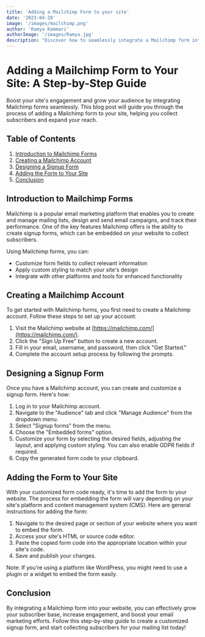 ```yaml
---
title: 'Adding a Mailchimp Form to your site'
date: '2023-04-28'
image: '/images/mailchimp.png'
author: 'Ramya Kammari'
authorImage: '/images/Ramya.jpg'
description: "Discover how to seamlessly integrate a Mailchimp form into your website with this step-by-step guide. Boost audience engagement, collect subscribers, and elevate your email marketing efforts by adding a customizable Mailchimp form to your site today."
---
```


# Adding a Mailchimp Form to Your Site: A Step-by-Step Guide

Boost your site's engagement and grow your audience by integrating Mailchimp forms seamlessly. This blog post will guide you through the process of adding a Mailchimp form to your site, helping you collect subscribers and expand your reach.

## Table of Contents

1. [Introduction to Mailchimp Forms](#introduction-to-mailchimp-forms)
2. [Creating a Mailchimp Account](#creating-a-mailchimp-account)
3. [Designing a Signup Form](#designing-a-signup-form)
4. [Adding the Form to Your Site](#adding-the-form-to-your-site)
5. [Conclusion](#conclusion)

## Introduction to Mailchimp Forms

Mailchimp is a popular email marketing platform that enables you to create and manage mailing lists, design and send email campaigns, and track their performance. One of the key features Mailchimp offers is the ability to create signup forms, which can be embedded on your website to collect subscribers.

Using Mailchimp forms, you can:
- Customize form fields to collect relevant information
- Apply custom styling to match your site's design
- Integrate with other platforms and tools for enhanced functionality

## Creating a Mailchimp Account

To get started with Mailchimp forms, you first need to create a Mailchimp account. Follow these steps to set up your account:

1. Visit the Mailchimp website at [https://mailchimp.com/](https://mailchimp.com/).
2. Click the "Sign Up Free" button to create a new account.
3. Fill in your email, username, and password, then click "Get Started."
4. Complete the account setup process by following the prompts.

## Designing a Signup Form

Once you have a Mailchimp account, you can create and customize a signup form. Here's how:

1. Log in to your Mailchimp account.
2. Navigate to the "Audience" tab and click "Manage Audience" from the dropdown menu.
3. Select "Signup forms" from the menu.
4. Choose the "Embedded forms" option.
5. Customize your form by selecting the desired fields, adjusting the layout, and applying custom styling. You can also enable GDPR fields if required.
6. Copy the generated form code to your clipboard.

## Adding the Form to Your Site

With your customized form code ready, it's time to add the form to your website. The process for embedding the form will vary depending on your site's platform and content management system (CMS). Here are general instructions for adding the form:

1. Navigate to the desired page or section of your website where you want to embed the form.
2. Access your site's HTML or source code editor.
3. Paste the copied form code into the appropriate location within your site's code.
4. Save and publish your changes.

Note: If you're using a platform like WordPress, you might need to use a plugin or a widget to embed the form easily.

## Conclusion

By integrating a Mailchimp form into your website, you can effectively grow your subscriber base, increase engagement, and boost your email marketing efforts. Follow this step-by-step guide to create a customized signup form, and start collecting subscribers for your mailing list today!


